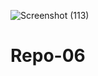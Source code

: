 ![Screenshot (113)](https://user-images.githubusercontent.com/97268104/155201757-dc9cb4f9-5f93-47cc-b2c5-48974c81c76f.png)
# Repo-06
